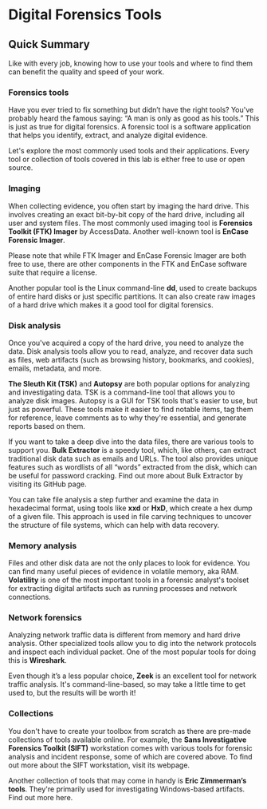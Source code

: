 # Digital Forensics Tools

## Quick Summary
Like with every job, knowing how to use your tools and where to find them can benefit the quality and speed of your work.

### Forensics tools
Have you ever tried to fix something but didn’t have the right tools? You've probably heard the famous saying: “A man is only as good as his tools.” This is just as true for digital forensics. A forensic tool is a software application that helps you identify, extract, and analyze digital evidence. 

Let's explore the most commonly used tools and their applications. Every tool or collection of tools covered in this lab is either free to use or open source.

### Imaging
When collecting evidence, you often start by imaging the hard drive. This involves creating an exact bit-by-bit copy of the hard drive, including all user and system files. The most commonly used imaging tool is **Forensics Toolkit (FTK) Imager** by AccessData. Another well-known tool is **EnCase Forensic Imager**. 

Please note that while FTK Imager and EnCase Forensic Imager are both free to use, there are other components in the FTK and EnCase software suite that require a license.

Another popular tool is the Linux command-line **dd**, used to create backups of entire hard disks or just specific partitions. It can also create raw images of a hard drive which makes it a good tool for digital forensics.  

### Disk analysis
Once you've acquired a copy of the hard drive, you need to analyze the data. Disk analysis tools allow you to read, analyze, and recover data such as files, web artifacts (such as browsing history, bookmarks, and cookies), emails, metadata, and more. 

**The Sleuth Kit (TSK)** and **Autopsy** are both popular options for analyzing and investigating data. TSK is a command-line tool that allows you to analyze disk images. Autopsy is a GUI for TSK tools that's easier to use, but just as powerful. These tools make it easier to find notable items, tag them for reference, leave comments as to why they're essential, and generate reports based on them.

If you want to take a deep dive into the data files, there are various tools to support you. **Bulk Extractor** is a speedy tool, which, like others, can extract traditional disk data such as emails and URLs. The tool also provides unique features such as wordlists of all “words” extracted from the disk, which can be useful for password cracking. Find out more about Bulk Extractor by visiting its GitHub page.

You can take file analysis a step further and examine the data in hexadecimal format, using tools like **xxd** or **HxD**, which create a hex dump of a given file. This approach is used in file carving techniques to uncover the structure of file systems, which can help with data recovery.

### Memory analysis
Files and other disk data are not the only places to look for evidence. You can find many useful pieces of evidence in volatile memory, aka RAM. **Volatility** is one of the most important tools in a forensic analyst's toolset for extracting digital artifacts such as running processes and network connections. 

### Network forensics
Analyzing network traffic data is different from memory and hard drive analysis. Other specialized tools allow you to dig into the network protocols and inspect each individual packet. One of the most popular tools for doing this is **Wireshark**.

Even though it’s a less popular choice, **Zeek** is an excellent tool for network traffic analysis. It's command-line-based, so may take a little time to get used to, but the results will be worth it! 

### Collections
You don't have to create your toolbox from scratch as there are pre-made collections of tools available online. For example, the **Sans Investigative Forensics Toolkit (SIFT)** workstation comes with various tools for forensic analysis and incident response, some of which are covered above. To find out more about the SIFT workstation, visit its webpage.  

Another collection of tools that may come in handy is **Eric Zimmerman’s tools**. They're primarily used for investigating Windows-based artifacts. Find out more here.